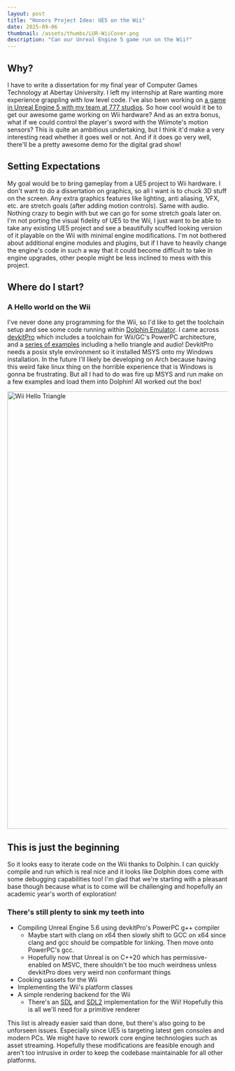 ```yaml
---
layout: post
title: "Honors Project Idea: UE5 on the Wii"
date: 2025-09-06
thumbnail: /assets/thumbs/LUR-WiiCover.png
description: "Can our Unreal Engine 5 game run on the Wii?"
---
```


## Why?
I have to write a dissertation for my final year of Computer Games Technology at Abertay University. I left my internship at Rare wanting more experience grappling with low level code. I've also been working on [a game in Unreal Engine 5 with my team at 777 studios](https://triple7studios.itch.io/left-upon-read). So how cool would it be to get our awesome game working on Wii hardware? And as an extra bonus, what if we could control the player's sword with the Wiimote's motion sensors? This is quite an ambitious undertaking, but I think it'd make a very interesting read whether it goes well or not. And if it does go very well, there'll be a pretty awesome demo for the digital grad show!

## Setting Expectations
My goal would be to bring gameplay from a UE5 project to Wii hardware. I don't want to do a dissertation on graphics, so all I want is to chuck 3D stuff on the screen. Any extra graphics features like lighting, anti aliasing, VFX, etc. are stretch goals (after adding motion controls). Same with audio. Nothing crazy to begin with but we can go for some stretch goals later on. I'm not porting the visual fidelity of UE5 to the Wii, I just want to be able to take any existing UE5 project and see a beautifully scuffed looking version of it playable on the Wii with minimal engine modifications. I'm not bothered about additional engine modules and plugins, but if I have to heavily change the engine's code in such a way that it could become difficult to take in engine upgrades, other people might be less inclined to mess with this project.

## Where do I start?

### A Hello world on the Wii
I've never done any programming for the Wii, so I'd like to get the toolchain setup and see some code running within [Dolphin Emulator](https://dolphin-emu.org). I came across [devkitPro](https://github.com/devkitPro) which includes a toolchain for Wii/GC's PowerPC architecture, and a [series of examples](https://github.com/devkitPro/wii-examples) including a hello triangle and audio! DevkitPro needs a posix style environment so it installed MSYS onto my Windows installation. In the future I'll likely be developing on Arch because having this weird fake linux thing on the horrible experience that is Windows is gonna be frustrating. But all I had to do was fire up MSYS and run make on a few examples and load them into Dolphin! All worked out the box!

<img src="../../../assets/wii_hello_triangle.png" alt="Wii Hello Triangle" width="1000"/>

## This is just the beginning
So it looks easy to iterate code on the Wii thanks to Dolphin. I can quickly compile and run which is real nice and it looks like Dolphin does come with some debugging capabilities too! I'm glad that we're starting with a pleasant base though because what is to come will be challenging and hopefully an academic year's worth of exploration!

### There's still plenty to sink my teeth into
- Compiling Unreal Engine 5.6 using devkitPro's PowerPC g++ compiler
    - Maybe start with clang on x64 then slowly shift to GCC on x64 since clang and gcc should be compatible for linking. Then move onto PowerPC's gcc.
    - Hopefully now that Unreal is on C++20 which has permissive- enabled on MSVC, there shouldn't be too much weirdness unless devkitPro does very weird non conformant things
- Cooking uassets for the Wii
- Implementing the Wii's platform classes
- A simple rendering backend for the Wii
    - There's an [SDL](https://github.com/dborth/sdl-wii) and [SDL2](https://github.com/devkitPro/pacman-packages/blob/master/wii/SDL2/PKGBUILD) implementation for the Wii! Hopefully this is all we'll need for a primitive renderer

This list is already easier said than done, but there's also going to be unforseen issues. Especially since UE5 is targeting latest gen consoles and modern PCs. We might have to rework core engine technologies such as asset streaming. Hopefully these modifications are feasible enough and aren't too intrusive in order to keep the codebase maintainable for all other platforms.
